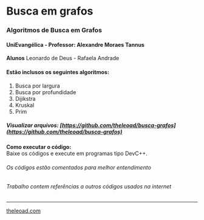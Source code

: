 # Busca em grafos

### Algoritmos de Busca em Grafos

#### UniEvangélica - Professor: Alexandre Moraes Tannus

**Alunos** Leonardo de Deus - Rafaela Andrade

#### Estão inclusos os seguintes algoritmos:  

1. Busca por largura  
2. Busca por profundidade
3. Dijikstra
4. Kruskal
5. Prim  

##### Visualizar arquivos: [https://github.com/theleoad/busca-grafos](https://github.com/theleoad/busca-grafos)

**Como executar o código:**  
Baixe os códigos e execute em programas tipo DevC++.


###### Os códigos estão comentados para melhor entendimento  
###### Trabalho contem referências a outros códigos usados na internet    


---

[theleoad.com](http://theleoad.com)
